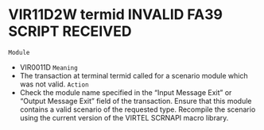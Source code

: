 # VIR11D2W termid INVALID FA39 SCRIPT RECEIVED
`Module`
- VIR0011D
`Meaning`
- The transaction at terminal termid called for a scenario module which was not valid.
`Action`
- Check the module name specified in the “Input Message Exit” or “Output Message Exit” field of the transaction. Ensure that this module contains a valid scenario of the requested type. Recompile the scenario using the current version of the VIRTEL SCRNAPI macro library.

